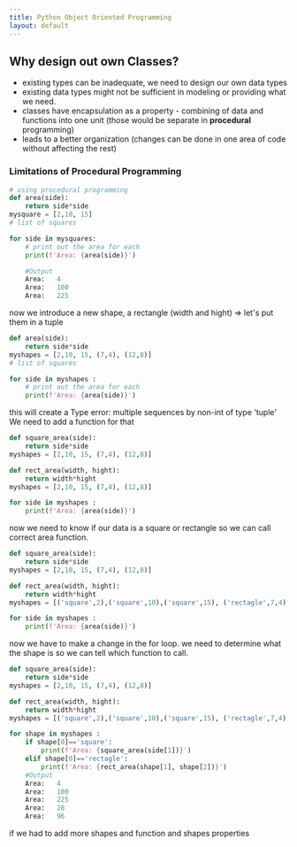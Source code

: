 ```yaml
---
title: Python Object Oriented Programming
layout: default
---
```


## Why design out own Classes?

* existing types can be inadequate, we need to design our own data types
* existing data types might not be sufficient in modeling or providing what we need.
* classes have encapsulation as a property - combining of data and functions into one unit (those would be separate in **procedural** programming)
* leads to a better organization (changes can be done in one area of code without affecting the rest)

### Limitations of Procedural Programming

```python
# using procedural programming
def area(side):
    return side*side
mysquare = [2,10, 15]
# list of squares

for side in mysquares:
    # print out the area for each
    print(f'Area: {area(side)}')

    #Output
    Area:   4
    Area:   100
    Area:   225 
```

now we introduce a new shape, a rectangle (width and hight)
=> let's put them in a tuple

```python
def area(side):
    return side*side
myshapes = [2,10, 15, (7,4), (12,8)]
# list of squares

for side in myshapes :
    # print out the area for each
    print(f'Area: {area(side)}')
```

this will create a Type error: multiple sequences by non-int of type 'tuple'
We need to add a function for that

```python
def square_area(side):
    return side*side
myshapes = [2,10, 15, (7,4), (12,8)]

def rect_area(width, hight):
    return width*hight
myshapes = [2,10, 15, (7,4), (12,8)]

for side in myshapes :
    print(f'Area: {area(side)}')
```

now we need to know if our data is a square or rectangle
so we can call correct area function.

```python
def square_area(side):
    return side*side
myshapes = [2,10, 15, (7,4), (12,8)]

def rect_area(width, hight):
    return width*hight
myshapes = [('square',2),('square',10),('square',15), ('rectagle',7,4), ('rectagle',12,8)]

for side in myshapes :
    print(f'Area: {area(side)}')
```

now we have to make a change in the for loop.
we need to determine what the shape is so we can tell which function to call.

```python
def square_area(side):
    return side*side
myshapes = [2,10, 15, (7,4), (12,8)]

def rect_area(width, hight):
    return width*hight
myshapes = [('square',2),('square',10),('square',15), ('rectagle',7,4), ('rectagle',12,8)]

for shape in myshapes :
    if shape[0]=='square':
        print(f'Area: {square_area(side[1])}')
    elif shape[0]=='rectagle':
        print(f'Area: {rect_area(shape[1], shape[2])}')
    #Output
    Area:   4
    Area:   100
    Area:   225 
    Area:   28 
    Area:   96 

```

if we had to add more shapes and function and shapes properties
